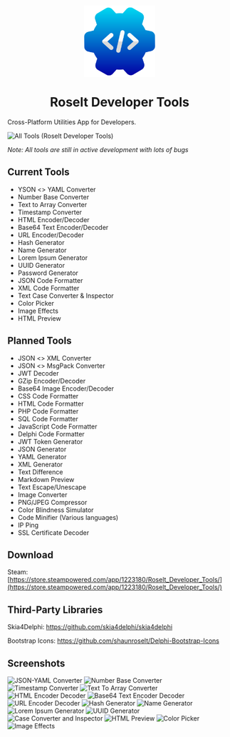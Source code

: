 <p align="center">
  <img width="160" align="center" src="/Assets/Logo.png">
</p>
<h1 align="center">
  Roselt Developer Tools
</h1>

Cross-Platform Utilities App for Developers.

![All Tools (Roselt Developer Tools)](https://github.com/shaunroselt/Roselt-Developer-Tools/assets/5418178/c3058dbe-1169-4f8f-98d9-a5d5eab7e009)


_Note: All tools are still in active development with lots of bugs_

## Current Tools
- YSON <> YAML Converter
- Number Base Converter
- Text to Array Converter
- Timestamp Converter
- HTML Encoder/Decoder
- Base64 Text Encoder/Decoder
- URL Encoder/Decoder
- Hash Generator
- Name Generator
- Lorem Ipsum Generator
- UUID Generator
- Password Generator
- JSON Code Formatter
- XML Code Formatter
- Text Case Converter & Inspector
- Color Picker
- Image Effects
- HTML Preview


## Planned Tools
- JSON <> XML Converter
- JSON <> MsgPack Converter
- JWT Decoder
- GZip Encoder/Decoder
- Base64 Image Encoder/Decoder
- CSS Code Formatter
- HTML Code Formatter
- PHP Code Formatter
- SQL Code Formatter
- JavaScript Code Formatter
- Delphi Code Formatter
- JWT Token Generator
- JSON Generator
- YAML Generator
- XML Generator
- Text Difference
- Markdown Preview
- Text Escape/Unescape
- Image Converter
- PNG/JPEG Compressor
- Color Blindness Simulator
- Code Minifier (Various languages)
- IP Ping
- SSL Certificate Decoder


## Download
Steam: [https://store.steampowered.com/app/1223180/Roselt_Developer_Tools/](https://store.steampowered.com/app/1223180/Roselt_Developer_Tools/)


## Third-Party Libraries
Skia4Delphi: https://github.com/skia4delphi/skia4delphi

Bootstrap Icons: https://github.com/shaunroselt/Delphi-Bootstrap-Icons


## Screenshots
![JSON-YAML Converter](https://user-images.githubusercontent.com/5418178/215146229-9509d54d-e2c5-4864-b9b6-9509efef440a.png)
![Number Base Converter](https://user-images.githubusercontent.com/5418178/215146490-fbb70284-fd7e-45ee-bc69-d48f0e1e9d31.png)
![Timestamp Converter](https://github.com/shaunroselt/Roselt-Developer-Tools/assets/5418178/330dacf8-ecc5-455e-a573-0f21ac9d8f98)
![Text To Array Converter](https://github.com/shaunroselt/Roselt-Developer-Tools/assets/5418178/233eda2d-3ac6-4429-bbea-c54f9d876d80)
![HTML Encoder Decoder](https://user-images.githubusercontent.com/5418178/215146540-fef7c199-3541-452a-88b7-f21ce5f53271.png)
![Base64 Text Encoder Decoder](https://user-images.githubusercontent.com/5418178/215146820-04940bd2-b846-4844-996e-48be9988fe18.png)
![URL Encoder Decoder](https://user-images.githubusercontent.com/5418178/215146752-f46d8325-2db4-44d9-960f-aabac9293632.png)
![Hash Generator](https://user-images.githubusercontent.com/5418178/215146878-1d619efe-282a-4912-8385-8fa19f43ac72.png)
![Name Generator](https://user-images.githubusercontent.com/5418178/215146889-d5b3bc56-edab-4e27-ad5b-f25d9a17df5d.png)
![Lorem Ipsum Generator](https://user-images.githubusercontent.com/5418178/215146921-18c49f70-67ca-4c8f-809b-f0481f8351a5.png)
![UUID Generator](https://user-images.githubusercontent.com/5418178/215146939-59087ff8-7597-47e2-a408-73ce988b2240.png)
![Case Converter and Inspector](https://user-images.githubusercontent.com/5418178/215146962-61c0320e-eb54-44de-b864-ce7e2dbe22be.png)
![HTML Preview](https://github.com/shaunroselt/Roselt-Developer-Tools/assets/5418178/81fca76a-1af0-4d15-95f8-3c230056f62a)
![Color Picker](https://github.com/shaunroselt/Roselt-Developer-Tools/assets/5418178/357402f9-af5a-4055-acf5-d6d9ed8d40e8)
![Image Effects](https://github.com/shaunroselt/Roselt-Developer-Tools/assets/5418178/5855784d-e7c7-4a9c-a3e4-50299cebec8c)

  
